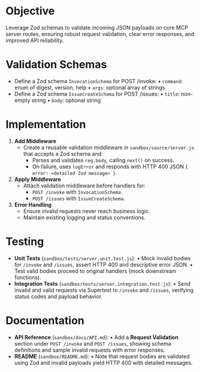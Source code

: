 # Objective
Leverage Zod schemas to validate incoming JSON payloads on core MCP server routes, ensuring robust request validation, clear error responses, and improved API reliability.

# Validation Schemas

- Define a Zod schema `InvocationSchema` for POST /invoke:
  • `command`: enum of digest, version, help
  • `args`: optional array of strings
- Define a Zod schema `IssueCreateSchema` for POST /issues:
  • `title`: non-empty string
  • `body`: optional string

# Implementation

1. **Add Middleware**
   - Create a reusable validation middleware in `sandbox/source/server.js` that accepts a Zod schema and:
     - Parses and validates `req.body`, calling `next()` on success.
     - On failure, uses `logError` and responds with HTTP 400 JSON `{ error: <detailed Zod message> }`.
2. **Apply Middleware**
   - Attach validation middleware before handlers for:
     - `POST /invoke` with `InvocationSchema`.
     - `POST /issues` with `IssueCreateSchema`.
3. **Error Handling**
   - Ensure invalid requests never reach business logic.
   - Maintain existing logging and status conventions.

# Testing

- **Unit Tests** (`sandbox/tests/server.unit.test.js`):
  • Mock invalid bodies for `/invoke` and `/issues`, assert HTTP 400 and descriptive error JSON.
  • Test valid bodies proceed to original handlers (mock downstream functions).  
- **Integration Tests** (`sandbox/tests/server.integration.test.js`):
  • Send invalid and valid requests via Supertest to `/invoke` and `/issues`, verifying status codes and payload behavior.

# Documentation

- **API Reference** (`sandbox/docs/API.md`):
  • Add a **Request Validation** section under `POST /invoke` and `POST /issues`, showing schema definitions and sample invalid requests with error responses.
- **README** (`sandbox/README.md`):
  • Note that request bodies are validated using Zod and invalid payloads yield HTTP 400 with detailed messages.
